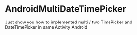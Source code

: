 # AndroidMultiDateTimePicker
Just show you how to implemented multi / two TimePicker and DateTimePicker in same Activity Android
